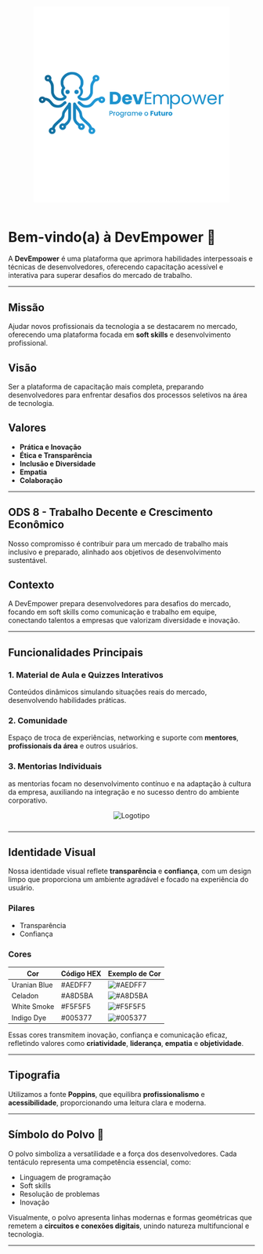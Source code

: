 <div align="center">
  <img src="assets/logo_with_text.png" alt="Logotipo" style="width: 400px; height: auto; margin-bottom: 10px;" />
</div>

# Bem-vindo(a) à **DevEmpower** 🐙  

A **DevEmpower** é uma plataforma que aprimora habilidades interpessoais e técnicas de desenvolvedores, oferecendo capacitação acessível e interativa para superar desafios do mercado de trabalho.

---

## Missão  
Ajudar novos profissionais da tecnologia a se destacarem no mercado, oferecendo uma plataforma focada em **soft skills** e desenvolvimento profissional.  

## Visão  
Ser a plataforma de capacitação mais completa, preparando desenvolvedores para enfrentar desafios dos processos seletivos na área de tecnologia.  

## Valores  
- **Prática e Inovação**  
- **Ética e Transparência**  
- **Inclusão e Diversidade**  
- **Empatia**  
- **Colaboração**  

---

## ODS 8 - Trabalho Decente e Crescimento Econômico  
Nosso compromisso é contribuir para um mercado de trabalho mais inclusivo e preparado, alinhado aos objetivos de desenvolvimento sustentável.  

## Contexto
A DevEmpower prepara desenvolvedores para desafios do mercado, focando em soft skills como comunicação e trabalho em equipe, conectando talentos a empresas que valorizam diversidade e inovação.

---

## Funcionalidades Principais  

### 1. **Material de Aula e Quizzes Interativos**  
Conteúdos dinâmicos simulando situações reais do mercado, desenvolvendo habilidades práticas.  

### 2. **Comunidade**  
Espaço de troca de experiências, networking e suporte com **mentores**, **profissionais da área** e outros usuários.

### 3. **Mentorias Individuais**
as mentorias focam no desenvolvimento contínuo e na adaptação à cultura da empresa, auxiliando na integração e no sucesso dentro do ambiente corporativo.


<div align="center">
  <img src="assets/tela materiais 1 (1)" alt="Logotipo" style="width: 400px; height: auto; margin-bottom: 10px;" />
</div>

---

## Identidade Visual  
Nossa identidade visual reflete **transparência** e **confiança**, com um design limpo que proporciona um ambiente agradável e focado na experiência do usuário.  

### **Pilares**  
- Transparência  
- Confiança  

### **Cores**  

| Cor             | Código HEX | Exemplo de Cor       |
|-----------------|------------|----------------------|
| Uranian Blue    | #AEDFF7  | ![#AEDFF7](https://via.placeholder.com/10/AEDFF7?text=+) |
| Celadon         | #A8D5BA  | ![#A8D5BA](https://via.placeholder.com/10/A8D5BA?text=+) |
| White Smoke     | #F5F5F5  | ![#F5F5F5](https://via.placeholder.com/10/F5F5F5?text=+) |
| Indigo Dye      | #005377  | ![#005377](https://via.placeholder.com/10/005377?text=+) |  

Essas cores transmitem inovação, confiança e comunicação eficaz, refletindo valores como **criatividade**, **liderança**, **empatia** e **objetividade**.

---

## Tipografia  
Utilizamos a fonte **Poppins**, que equilibra **profissionalismo** e **acessibilidade**, proporcionando uma leitura clara e moderna.

---

## Símbolo do Polvo 🐙  
O polvo simboliza a versatilidade e a força dos desenvolvedores. Cada tentáculo representa uma competência essencial, como:  
- Linguagem de programação  
- Soft skills  
- Resolução de problemas  
- Inovação  

Visualmente, o polvo apresenta linhas modernas e formas geométricas que remetem a **circuitos e conexões digitais**, unindo natureza multifuncional e tecnologia.

---
